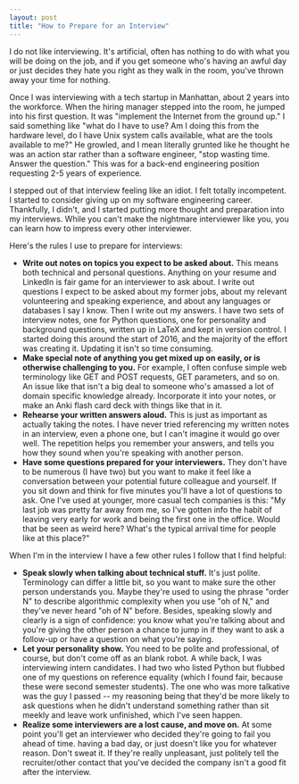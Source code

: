 ```yaml
---
layout: post
title: "How to Prepare for an Interview"
---
```


I do not like interviewing. It's artificial, often has nothing to do with what you will be doing on the job, and if you get someone who's having an awful day or just decides they hate you right as they walk in the room, you've thrown away your time for nothing. 

Once I was interviewing with a tech startup in Manhattan, about 2 years into the workforce. When the hiring manager stepped into the room, he jumped into his first question. It was "implement the Internet from the ground up." I said something like "what do I have to use? Am I doing this from the hardware level, do I have Unix system calls available, what are the tools available to me?" He growled, and I mean literally grunted like he thought he was an action star rather than a software engineer, "stop wasting time. Answer the question." This was for a back-end engineering position requesting 2-5 years of experience. 

I stepped out of that interview feeling like an idiot. I felt totally incompetent. I started to consider giving up on my software engineering career. Thankfully, I didn't, and I started putting more thought and preparation into my interviews. While you can't make the nightmare interviewer like you, you can learn how to impress every other interviewer. 

Here's the rules I use to prepare for interviews:

* **Write out notes on topics you expect to be asked about.** This means both technical and personal questions. Anything on your resume and LinkedIn is fair game for an interviewer to ask about. I write out questions I expect to be asked about my former jobs, about my relevant volunteering and speaking experience, and about any languages or databases I say I know. Then I write out my answers. I have two sets of interview notes, one for Python questions, one for personality and background questions, written up in LaTeX and kept in version control. I started doing this around the start of 2016, and the majority of the effort was creating it. Updating it isn't so time consuming.
* **Make special note of anything you get mixed up on easily, or is otherwise challenging to you.** For example, I often confuse simple web terminology like GET and POST requests, GET parameters, and so on. An issue like that isn't a big deal to someone who's amassed a lot of domain specific knowledge already. Incorporate it into your notes, or make an Anki flash card deck with things like that in it. 
* **Rehearse your written answers aloud.** This is just as important as actually taking the notes. I have never tried referencing my written notes in an interview, even a phone one, but I can't imagine it would go over well. The repetition helps you remember your answers, and tells you how they sound when you're speaking with another person. 
* **Have some questions prepared for your interviewers.** They don't have to be numerous (I have two) but you want to make it feel like a conversation between your potential future colleague and yourself. If you sit down and think for five minutes you'll have a lot of questions to ask. One I've used at younger, more casual tech companies is this: "My last job was pretty far away from me, so I've gotten info the habit of leaving very early for work and being the first one in the office. Would that be seen as weird here? What's the typical arrival time for people like at this place?"


When I'm in the interview I have a few other rules I follow that I find helpful:

* **Speak slowly when talking about technical stuff.** It's just polite. Terminology can differ a little bit, so you want to make sure the other person understands you. Maybe they're used to using the phrase "order N" to describe algorithmic complexity when you use "oh of N," and they've never heard "oh of N" before. Besides, speaking slowly and clearly is a sign of confidence: you know what you're talking about and you're giving the other person a chance to jump in if they want to ask a follow-up or have a question on what you're saying. 
* **Let your personality show.** You need to be polite and professional, of course, but don't come off as an blank robot. A while back, I was interviewing intern candidates. I had two who listed Python but flubbed one of my questions on reference equality (which I found fair, because these were second semester students). The one who was more talkative was the guy I passed -- my reasoning being that they'd be more likely to ask questions when he didn't understand something rather than sit meekly and leave work unfinished, which I've seen happen.
* **Realize some interviewers are a lost cause, and move on.** At some point you'll get an interviewer who decided they're going to fail you ahead of time. having a bad day, or just doesn't like you for whatever reason. Don't sweat it. If they're really unpleasant, just politely tell the recruiter/other contact that you've decided the company isn't a good fit after the interview.
